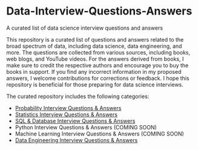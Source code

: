 # Data-Interview-Questions-Answers
A curated list of data science interview questions and answers

This repository is a curated list of questions and answers related to the broad spectrum of data, including data science, data engineering, and more. The questions are collected from various sources, including books, web blogs, and YouTube videos. For the answers derived from books, I make sure to credit the respective authors and encourage you to buy the books in support. If you find any incorrect information in my proposed answers, I welcome contributions for corrections or feedback. I hope this repository is beneficial for those preparing for data science interviews. 

The curated repository includes the following categories:
* [Probability Interview Questions & Answers](https://github.com/longnguyendata/Data-Interview-Questions-Answers/blob/main/Probability%20Interview%20Questions%20%26%20Answers.md)
* [Statistics Interview Questions & Answers](https://github.com/longnguyendata/Data-Interview-Questions-Answers/blob/main/Statistics%20Interview%20Questions%20%26%20Answers.md)
* [SQL & Database Interview Questions & Answers](https://github.com/longnguyendata/Data-Interview-Questions-Answers/blob/main/SQL%20%26%20Database%20Interview%20Questions%20%26%20Answers.md)
* Python Interview Questions & Answers (COMING SOON)
* Machine Learning Interview Questions & Answers (COMING SOON)
* [Data Engineering Interview Questions & Answers](https://github.com/longnguyendata/Data-Interview-Questions-Answers/blob/main/Data%20Engineering%20Interview%20Questions%20Answers.md)

